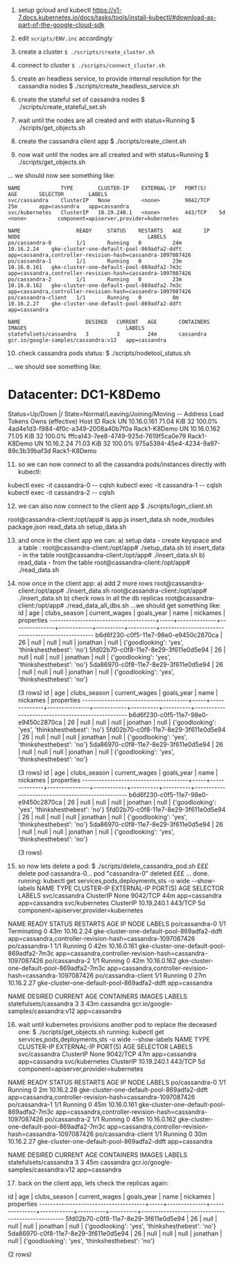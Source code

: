 1. setup gcloud and kubectl
https://v1-7.docs.kubernetes.io/docs/tasks/tools/install-kubectl/#download-as-part-of-the-google-cloud-sdk

2. edit ```scripts/ENV.inc``` accordingly

3. create a cluster
```$ ./scripts/create_cluster.sh```

4. connect to cluster
```$ ./scripts/connect_cluster.sh```

5. create an headless service, to provide internal resolution for the cassandra nodes
$ ./scripts/create_headless_service.sh

6. create the stateful set of cassandra nodes
$ ./scripts/create_stateful_set.sh

7. wait until the nodes are all created and with status=Running
$ ./scripts/get_objects.sh

8. create the cassandra client app
$ ./scripts/create_client.sh

9. now wait until the nodes are all created and with status=Running
$ ./scripts/get_objects.sh

... we should now see something like:
```
NAME             TYPE        CLUSTER-IP    EXTERNAL-IP   PORT(S)    AGE       SELECTOR        LABELS
svc/cassandra    ClusterIP   None          <none>        9042/TCP   25m       app=cassandra   app=cassandra
svc/kubernetes   ClusterIP   10.19.240.1   <none>        443/TCP    5d        <none>          component=apiserver,provider=kubernetes

NAME                  READY     STATUS    RESTARTS   AGE       IP            NODE                                         LABELS
po/cassandra-0        1/1       Running   0          24m       10.16.2.24    gke-cluster-one-default-pool-869adfa2-ddft   app=cassandra,controller-revision-hash=cassandra-1097087426
po/cassandra-1        1/1       Running   0          23m       10.16.0.161   gke-cluster-one-default-pool-869adfa2-7m3c   app=cassandra,controller-revision-hash=cassandra-1097087426
po/cassandra-2        1/1       Running   0          23m       10.16.0.162   gke-cluster-one-default-pool-869adfa2-7m3c   app=cassandra,controller-revision-hash=cassandra-1097087426
po/cassandra-client   1/1       Running   0          8m        10.16.2.27    gke-cluster-one-default-pool-869adfa2-ddft   app=cassandra

NAME                     DESIRED   CURRENT   AGE       CONTAINERS   IMAGES                                LABELS
statefulsets/cassandra   3         3         24m       cassandra    gcr.io/google-samples/cassandra:v12   app=cassandra
```
10. check cassandra pods status:
$ ./scripts/nodetool_status.sh

... we should see something like:

Datacenter: DC1-K8Demo
======================
Status=Up/Down
|/ State=Normal/Leaving/Joining/Moving
--  Address      Load       Tokens       Owns (effective)  Host ID                               Rack
UN  10.16.0.161  71.04 KiB  32           100.0%            4ad4e1d3-f984-4f0c-a349-2008a40b7f0a  Rack1-K8Demo
UN  10.16.0.162  71.05 KiB  32           100.0%            fffca143-7ee8-4749-925d-7619f5ca0e79  Rack1-K8Demo
UN  10.16.2.24   71.03 KiB  32           100.0%            975a5394-45e4-4234-9a97-89c3b39baf3d  Rack1-K8Demo

11. so we can now connect to all the cassandra pods/instances directly with kubectl:

kubectl exec -it cassandra-0 -- cqlsh
kubectl exec -it cassandra-1 -- cqlsh
kubectl exec -it cassandra-2 -- cqlsh

12. we can also now connect to the client app
$ ./scripts/login_client.sh

root@cassandra-client:/opt/app# ls
app.js  insert_data.sh  node_modules  package.json  read_data.sh  setup_data.sh

13. and once in the client app we can:
	a) setup data - create keyspace and a table :
		root@cassandra-client:/opt/app# ./setup_data.sh
	b) insert_data - in the table
		root@cassandra-client:/opt/app# ./insert_data.sh
	b) read_data - from the table
		root@cassandra-client:/opt/app# ./read_data.sh

14. now once in the client app:
	a) add 2 more rows
	root@cassandra-client:/opt/app# ./insert_data.sh
	root@cassandra-client:/opt/app# ./insert_data.sh
	b) check rows in all the db replicas
	root@cassandra-client:/opt/app# ./read_data_all_dbs.sh
	...we should get something like:
		 id                                   | age | clubs_season | current_wages | goals_year | name     | nickames | properties
	--------------------------------------+-----+--------------+---------------+------------+----------+----------+--------------------------------------------------
	 b6d6f230-c0f5-11e7-98e0-e9450c2870ca |  26 |         null |          null |       null | jonathan |     null | {'goodlooking': 'yes', 'thinkshesthebest': 'no'}
	 5fd02b70-c0f8-11e7-8e29-3f611e0d5e94 |  26 |         null |          null |       null | jonathan |     null | {'goodlooking': 'yes', 'thinkshesthebest': 'no'}
	 5da86970-c0f8-11e7-8e29-3f611e0d5e94 |  26 |         null |          null |       null | jonathan |     null | {'goodlooking': 'yes', 'thinkshesthebest': 'no'}

	(3 rows)
	 id                                   | age | clubs_season | current_wages | goals_year | name     | nickames | properties
	--------------------------------------+-----+--------------+---------------+------------+----------+----------+--------------------------------------------------
	 b6d6f230-c0f5-11e7-98e0-e9450c2870ca |  26 |         null |          null |       null | jonathan |     null | {'goodlooking': 'yes', 'thinkshesthebest': 'no'}
	 5fd02b70-c0f8-11e7-8e29-3f611e0d5e94 |  26 |         null |          null |       null | jonathan |     null | {'goodlooking': 'yes', 'thinkshesthebest': 'no'}
	 5da86970-c0f8-11e7-8e29-3f611e0d5e94 |  26 |         null |          null |       null | jonathan |     null | {'goodlooking': 'yes', 'thinkshesthebest': 'no'}

	(3 rows)
	 id                                   | age | clubs_season | current_wages | goals_year | name     | nickames | properties
	--------------------------------------+-----+--------------+---------------+------------+----------+----------+--------------------------------------------------
	 b6d6f230-c0f5-11e7-98e0-e9450c2870ca |  26 |         null |          null |       null | jonathan |     null | {'goodlooking': 'yes', 'thinkshesthebest': 'no'}
	 5fd02b70-c0f8-11e7-8e29-3f611e0d5e94 |  26 |         null |          null |       null | jonathan |     null | {'goodlooking': 'yes', 'thinkshesthebest': 'no'}
	 5da86970-c0f8-11e7-8e29-3f611e0d5e94 |  26 |         null |          null |       null | jonathan |     null | {'goodlooking': 'yes', 'thinkshesthebest': 'no'}

	(3 rows)

15. so now lets delete a pod: 
$ ./scripts/delete_cassandra_pod.sh 
£££ delete pod cassandra-0...
pod "cassandra-0" deleted
£££ ... done.
running: kubectl get services,pods,deployments,sts -o wide --show-labels
NAME             TYPE        CLUSTER-IP    EXTERNAL-IP   PORT(S)    AGE       SELECTOR        LABELS
svc/cassandra    ClusterIP   None          <none>        9042/TCP   44m       app=cassandra   app=cassandra
svc/kubernetes   ClusterIP   10.19.240.1   <none>        443/TCP    5d        <none>          component=apiserver,provider=kubernetes

NAME                  READY     STATUS        RESTARTS   AGE       IP            NODE                                         LABELS
po/cassandra-0        1/1       Terminating   0          43m       10.16.2.24    gke-cluster-one-default-pool-869adfa2-ddft   app=cassandra,controller-revision-hash=cassandra-1097087426
po/cassandra-1        1/1       Running       0          42m       10.16.0.161   gke-cluster-one-default-pool-869adfa2-7m3c   app=cassandra,controller-revision-hash=cassandra-1097087426
po/cassandra-2        1/1       Running       0          42m       10.16.0.162   gke-cluster-one-default-pool-869adfa2-7m3c   app=cassandra,controller-revision-hash=cassandra-1097087426
po/cassandra-client   1/1       Running       0          27m       10.16.2.27    gke-cluster-one-default-pool-869adfa2-ddft   app=cassandra

NAME                     DESIRED   CURRENT   AGE       CONTAINERS   IMAGES                                LABELS
statefulsets/cassandra   3         3         43m       cassandra    gcr.io/google-samples/cassandra:v12   app=cassandra

16. wait until kubernetes provisions another pod to replace the deceased one:
$ ./scripts/get_objects.sh 
running: kubectl get services,pods,deployments,sts -o wide --show-labels
NAME             TYPE        CLUSTER-IP    EXTERNAL-IP   PORT(S)    AGE       SELECTOR        LABELS
svc/cassandra    ClusterIP   None          <none>        9042/TCP   47m       app=cassandra   app=cassandra
svc/kubernetes   ClusterIP   10.19.240.1   <none>        443/TCP    5d        <none>          component=apiserver,provider=kubernetes

NAME                  READY     STATUS    RESTARTS   AGE       IP            NODE                                         LABELS
po/cassandra-0        1/1       Running   0          2m        10.16.2.28    gke-cluster-one-default-pool-869adfa2-ddft   app=cassandra,controller-revision-hash=cassandra-1097087426
po/cassandra-1        1/1       Running   0          45m       10.16.0.161   gke-cluster-one-default-pool-869adfa2-7m3c   app=cassandra,controller-revision-hash=cassandra-1097087426
po/cassandra-2        1/1       Running   0          45m       10.16.0.162   gke-cluster-one-default-pool-869adfa2-7m3c   app=cassandra,controller-revision-hash=cassandra-1097087426
po/cassandra-client   1/1       Running   0          30m       10.16.2.27    gke-cluster-one-default-pool-869adfa2-ddft   app=cassandra

NAME                     DESIRED   CURRENT   AGE       CONTAINERS   IMAGES                                LABELS
statefulsets/cassandra   3         3         45m       cassandra    gcr.io/google-samples/cassandra:v12   app=cassandra

17. back on the client app, lets check the replicas again:

 id                                   | age | clubs_season | current_wages | goals_year | name     | nickames | properties
--------------------------------------+-----+--------------+---------------+------------+----------+----------+--------------------------------------------------
 5fd02b70-c0f8-11e7-8e29-3f611e0d5e94 |  26 |         null |          null |       null | jonathan |     null | {'goodlooking': 'yes', 'thinkshesthebest': 'no'}
 5da86970-c0f8-11e7-8e29-3f611e0d5e94 |  26 |         null |          null |       null | jonathan |     null | {'goodlooking': 'yes', 'thinkshesthebest': 'no'}

(2 rows)










